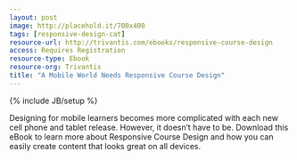 ```yaml
---
layout: post
image: http://placehold.it/700x400
tags: [responsive-design-cat]
resource-url: http://trivantis.com/ebooks/responsive-course-design
access: Requires Registration
resource-type: Ebook
resource-org: Trivantis
title: "A Mobile World Needs Responsive Course Design"
---
```

{% include JB/setup %}

Designing for mobile learners becomes more complicated with each new cell phone and tablet release. However, it doesn’t have to be. Download this eBook to learn more about Responsive Course Design and how you can easily create content that looks great on all devices.
